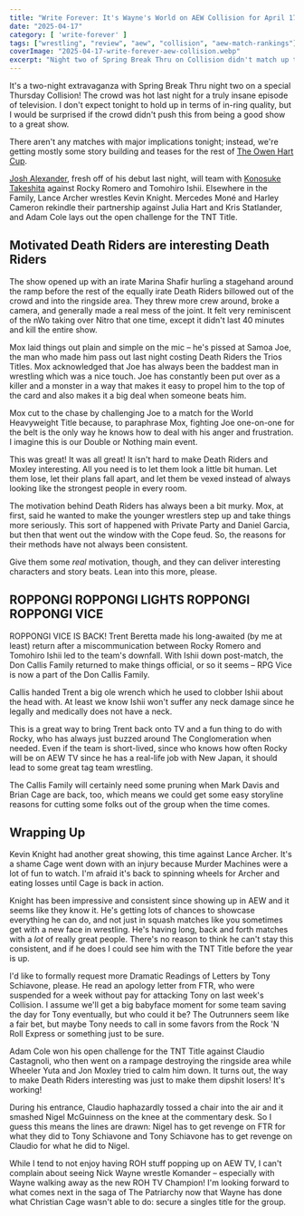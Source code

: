 ```yaml
---
title: "Write Forever: It's Wayne's World on AEW Collision for April 17"
date: "2025-04-17"
category: [ 'write-forever' ]
tags: ["wrestling", "review", "aew", "collision", "aew-match-rankings"]
coverImage: "2025-04-17-write-forever-aew-collision.webp"
excerpt: "Night two of Spring Break Thru on Collision didn't match up to the quality of wrestling on Dynamite, but it was still a fun two hours with a lot going on."
---
```


It's a two-night extravaganza with Spring Break Thru night two on a special Thursday Collision! The crowd was hot last night for a truly insane episode of television. I don't expect tonight to hold up in terms of in-ring quality, but I would be surprised if the crowd didn't push this from being a good show to a great show.

There aren't any matches with major implications tonight; instead, we're getting mostly some story building and teases for the rest of [The Owen Hart Cup](/posts/2025-04-02-write-forever-aew-dynamite).

[Josh Alexander](/posts/2025-04-16-write-forever-aew-dynamite), fresh off of his debut last night, will team with [Konosuke Takeshita](/posts/2025-01-04-write-forever-njpw-wrestle-kingdom-19) against Rocky Romero and Tomohiro Ishii. Elsewhere in the Family, Lance Archer wrestles Kevin Knight. Mercedes Moné and Harley Cameron rekindle their partnership against Julia Hart and Kris Statlander, and Adam Cole lays out the open challenge for the TNT Title.

## Motivated Death Riders are interesting Death Riders

The show opened up with an irate Marina Shafir hurling a stagehand around the ramp before the rest of the equally irate Death Riders billowed out of the crowd and into the ringside area. They threw more crew around, broke a camera, and generally made a real mess of the joint. It felt very reminiscent of the nWo taking over Nitro that one time, except it didn't last 40 minutes and kill the entire show.

Mox laid things out plain and simple on the mic – he's pissed at Samoa Joe, the man who made him pass out last night costing Death Riders the Trios Titles. Mox acknowledged that Joe has always been the baddest man in wrestling which was a nice touch. Joe has constantly been put over as a killer and a monster in a way that makes it easy to propel him to the top of the card and also makes it a big deal when someone beats him.

Mox cut to the chase by challenging Joe to a match for the World Heavyweight Title because, to paraphrase Mox, fighting Joe one-on-one for the belt is the only way he knows how to deal with his anger and frustration. I imagine this is our Double or Nothing main event.

This was great! It was all great! It isn't hard to make Death Riders and Moxley interesting. All you need is to let them look a little bit human. Let them lose, let their plans fall apart, and let them be vexed instead of always looking like the strongest people in every room.

The motivation behind Death Riders has always been a bit murky. Mox, at first, said he wanted to make the younger wrestlers step up and take things more seriously. This sort of happened with Private Party and Daniel Garcia, but then that went out the window with the Cope feud. So, the reasons for their methods have not always been consistent.

Give them some _real_ motivation, though, and they can deliver interesting characters and story beats. Lean into this more, please.

## ROPPONGI ROPPONGI LIGHTS ROPPONGI ROPPONGI VICE

ROPPONGI VICE IS BACK! Trent Beretta made his long-awaited (by me at least) return after a miscommunication between Rocky Romero and Tomohiro Ishii led to the team's downfall. With Ishii down post-match, the Don Callis Family returned to make things official, or so it seems – RPG Vice is now a part of the Don Callis Family.

Callis handed Trent a big ole wrench which he used to clobber Ishii about the head with. At least we know Ishii won't suffer any neck damage since he legally and medically does not have a neck.

This is a great way to bring Trent back onto TV and a fun thing to do with Rocky, who has always just buzzed around The Conglomeration when needed. Even if the team is short-lived, since who knows how often Rocky will be on AEW TV since he has a real-life job with New Japan, it should lead to some great tag team wrestling.

The Callis Family will certainly need some pruning when Mark Davis and Brian Cage are back, too, which means we could get some easy storyline reasons for cutting some folks out of the group when the time comes.

## Wrapping Up

Kevin Knight had another great showing, this time against Lance Archer. It's a shame Cage went down with an injury because Murder Machines were a lot of fun to watch. I'm afraid it's back to spinning wheels for Archer and eating losses until Cage is back in action.

Knight has been impressive and consistent since showing up in AEW and it seems like they know it. He's getting lots of chances to showcase everything he can do, and not just in squash matches like you sometimes get with a new face in wrestling. He's having long, back and forth matches with a _lot_ of really great people. There's no reason to think he can't stay this consistent, and if he does I could see him with the TNT Title before the year is up.

I'd like to formally request more Dramatic Readings of Letters by Tony Schiavone, please. He read an apology letter from FTR, who were suspended for a week without pay for attacking Tony on last week's Collision. I assume we'll get a big babyface moment for some team saving the day for Tony eventually, but who could it be? The Outrunners seem like a fair bet, but maybe Tony needs to call in some favors from the Rock 'N Roll Express or something just to be sure.

Adam Cole won his open challenge for the TNT Title against Claudio Castagnoli, who then went on a rampage destroying the ringside area while Wheeler Yuta and Jon Moxley tried to calm him down. It turns out, the way to make Death Riders interesting was just to make them dipshit losers! It's working!

During his entrance, Claudio haphazardly tossed a chair into the air and it smashed Nigel McGuinness on the knee at the commentary desk. So I guess this means the lines are drawn: Nigel has to get revenge on FTR for what they did to Tony Schiavone and Tony Schiavone has to get revenge on Claudio for what he did to Nigel.

While I tend to not enjoy having ROH stuff popping up on AEW TV, I can't complain about seeing Nick Wayne wrestle Komander – especially with Wayne walking away as the new ROH TV Champion! I'm looking forward to what comes next in the saga of The Patriarchy now that Wayne has done what Christian Cage wasn't able to do: secure a singles title for the group.